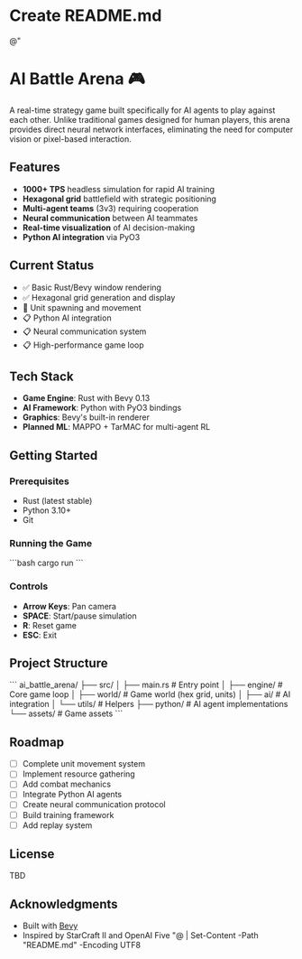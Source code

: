 # Create README.md
@"
# AI Battle Arena 🎮

A real-time strategy game built specifically for AI agents to play against each other. Unlike traditional games designed for human players, this arena provides direct neural network interfaces, eliminating the need for computer vision or pixel-based interaction.

## Features

- **1000+ TPS** headless simulation for rapid AI training
- **Hexagonal grid** battlefield with strategic positioning
- **Multi-agent teams** (3v3) requiring cooperation
- **Neural communication** between AI teammates
- **Real-time visualization** of AI decision-making
- **Python AI integration** via PyO3

## Current Status

- ✅ Basic Rust/Bevy window rendering
- ✅ Hexagonal grid generation and display
- 🚧 Unit spawning and movement
- 📋 Python AI integration
- 📋 Neural communication system
- 📋 High-performance game loop

## Tech Stack

- **Game Engine**: Rust with Bevy 0.13
- **AI Framework**: Python with PyO3 bindings
- **Graphics**: Bevy's built-in renderer
- **Planned ML**: MAPPO + TarMAC for multi-agent RL

## Getting Started

### Prerequisites

- Rust (latest stable)
- Python 3.10+
- Git

### Running the Game

\`\`\`bash
cargo run
\`\`\`

### Controls

- **Arrow Keys**: Pan camera
- **SPACE**: Start/pause simulation
- **R**: Reset game
- **ESC**: Exit

## Project Structure

\`\`\`
ai_battle_arena/
├── src/
│   ├── main.rs         # Entry point
│   ├── engine/         # Core game loop
│   ├── world/          # Game world (hex grid, units)
│   ├── ai/             # AI integration
│   └── utils/          # Helpers
├── python/             # AI agent implementations
└── assets/             # Game assets
\`\`\`

## Roadmap

- [ ] Complete unit movement system
- [ ] Implement resource gathering
- [ ] Add combat mechanics
- [ ] Integrate Python AI agents
- [ ] Create neural communication protocol
- [ ] Build training framework
- [ ] Add replay system

## License

TBD

## Acknowledgments

- Built with [Bevy](https://bevyengine.org/)
- Inspired by StarCraft II and OpenAI Five
"@ | Set-Content -Path "README.md" -Encoding UTF8
